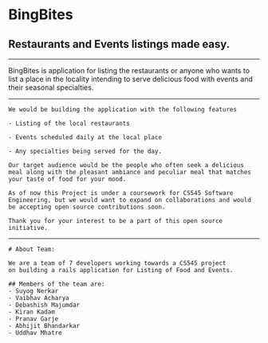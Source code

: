 # BingBites

## Restaurants and Events listings made easy.

----------

BingBites is application for listing the restaurants or anyone who wants to list a place
in the locality intending to serve delicious food with events and their seasonal specialties.

----------

```
We would be building the application with the following features

- Listing of the local restaurants

- Events scheduled daily at the local place

- Any specialties being served for the day.

Our target audience would be the people who often seek a delicious meal along with the pleasant ambiance and peculiar meal that matches your taste of food for your mood.

As of now this Project is under a coursework for CS545 Software Engineering, but we would want to expand on collaborations and would be accepting open source contributions soon.

Thank you for your interest to be a part of this open source initiative.

```
----------

```
# About Team:

We are a team of 7 developers working towards a CS545 project
on building a rails application for Listing of Food and Events.

## Members of the team are:
- Suyog Nerkar
- Vaibhav Acharya
- Debashish Majumdar
- Kiran Kadam
- Pranav Garje
- Abhijit Bhandarkar
- Uddhav Mhatre

```
